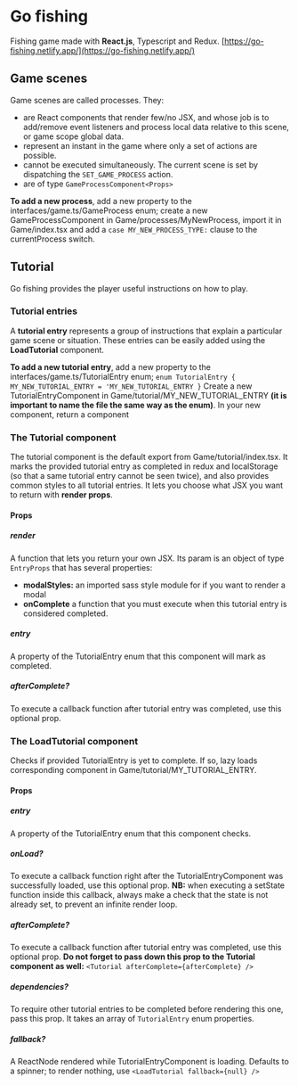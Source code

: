 # Go fishing
Fishing game made with **React.js**, Typescript and Redux.
[https://go-fishing.netlify.app/](https://go-fishing.netlify.app/)

## Game scenes
Game scenes are called processes.
They:
- are React components that render few/no JSX, and whose job is to add/remove event listeners and process local data relative to this scene, or game scope global data.
- represent an instant in the game where only a set of actions are possible.
- cannot be executed simultaneously. The current scene is set by dispatching the `SET_GAME_PROCESS` action.
- are of type `GameProcessComponent<Props>`

**To add a new process**, add a new property to the interfaces/game.ts/GameProcess enum; create a new GameProcessComponent in Game/processes/MyNewProcess, import it in Game/index.tsx and add a `case MY_NEW_PROCESS_TYPE:` clause to the currentProcess switch. 

## Tutorial
Go fishing provides the player useful instructions on how to play.

### Tutorial entries
A **tutorial entry** represents a group of instructions that explain a particular game scene or situation.
These entries can be easily added using the **LoadTutorial** component.

**To add a new tutorial entry**, add a new property to the interfaces/game.ts/TutorialEntry enum;
`enum TutorialEntry { MY_NEW_TUTORIAL_ENTRY = 'MY_NEW_TUTORIAL_ENTRY }`
Create a new TutorialEntryComponent in Game/tutorial/MY_NEW_TUTORIAL_ENTRY **(it is important to name the file the same way as the enum)**.
In your new component, return a **<Tutorial />** component

### The Tutorial component
The tutorial component is the default export from Game/tutorial/index.tsx. It marks the provided tutorial entry as completed in redux and localStorage (so that a same tutorial entry cannot be seen twice), and also provides common styles to all tutorial entries. It lets you choose what JSX you want to return with **render props**.
#### Props
##### render
A function that lets you return your own JSX.
Its param is an object of type `EntryProps` that has several properties:
- **modalStyles:** an imported sass style module for if you want to render a modal
- **onComplete** a function that you must execute when this tutorial entry is considered completed.
##### entry
A property of the TutorialEntry enum that this component will mark as completed.
##### afterComplete?
To execute a callback function after tutorial entry was completed, use this optional prop.

### The LoadTutorial component
Checks if provided TutorialEntry is yet to complete. If so, lazy loads corresponding component in Game/tutorial/MY_TUTORIAL_ENTRY.
#### Props
##### entry
A property of the TutorialEntry enum that this component checks.
##### onLoad?
To execute a callback function right after the TutorialEntryComponent was successfully loaded, use this optional prop.
**NB:** when executing a setState function inside this callback, always make a check that the state is not already set, to prevent an infinite render loop. 
##### afterComplete?
To execute a callback function after tutorial entry was completed, use this optional prop. **Do not forget to pass down this prop to the Tutorial component as well:** `<Tutorial afterComplete={afterComplete} />`
##### dependencies?
To require other tutorial entries to be completed before rendering this one, pass this prop. It takes an array of `TutorialEntry` enum properties.
##### fallback?
A ReactNode rendered while TutorialEntryComponent is loading. Defaults to a spinner; to render nothing, use `<LoadTutorial fallback={null} />`
